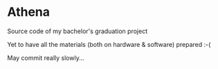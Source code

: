 # Athena
Source code of my bachelor's graduation project

Yet to have all the materials (both on hardware & software) prepared :-(

May commit really slowly...
